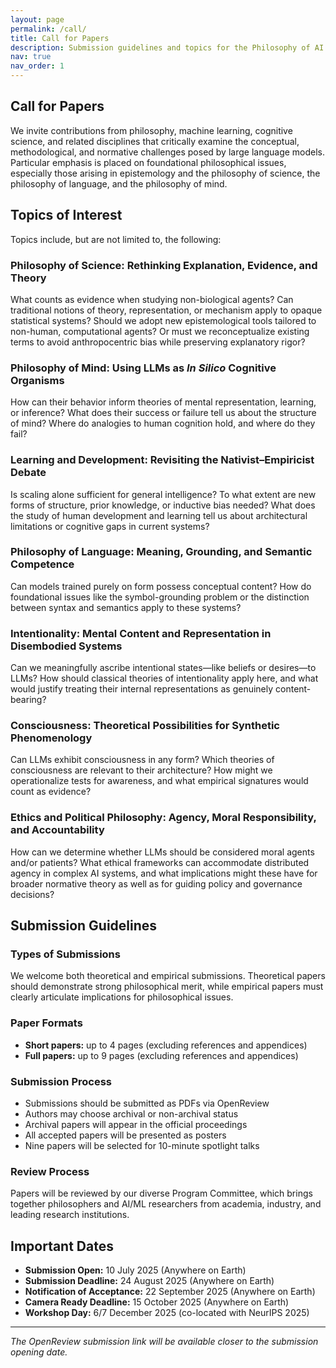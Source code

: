 ```yaml
---
layout: page
permalink: /call/
title: Call for Papers
description: Submission guidelines and topics for the Philosophy of AI workshop
nav: true
nav_order: 1
---
```


## Call for Papers

We invite contributions from philosophy, machine learning, cognitive science, and related disciplines that critically examine the conceptual, methodological, and normative challenges posed by large language models. Particular emphasis is placed on foundational philosophical issues, especially those arising in epistemology and the philosophy of science, the philosophy of language, and the philosophy of mind.

## Topics of Interest

Topics include, but are not limited to, the following:

### Philosophy of Science: Rethinking Explanation, Evidence, and Theory
What counts as evidence when studying non-biological agents? Can traditional notions of theory, representation, or mechanism apply to opaque statistical systems? Should we adopt new epistemological tools tailored to non-human, computational agents? Or must we reconceptualize existing terms to avoid anthropocentric bias while preserving explanatory rigor?

### Philosophy of Mind: Using LLMs as *In Silico* Cognitive Organisms
How can their behavior inform theories of mental representation, learning, or inference? What does their success or failure tell us about the structure of mind? Where do analogies to human cognition hold, and where do they fail?

### Learning and Development: Revisiting the Nativist–Empiricist Debate
Is scaling alone sufficient for general intelligence? To what extent are new forms of structure, prior knowledge, or inductive bias needed? What does the study of human development and learning tell us about architectural limitations or cognitive gaps in current systems?

### Philosophy of Language: Meaning, Grounding, and Semantic Competence
Can models trained purely on form possess conceptual content? How do foundational issues like the symbol-grounding problem or the distinction between syntax and semantics apply to these systems?

### Intentionality: Mental Content and Representation in Disembodied Systems
Can we meaningfully ascribe intentional states—like beliefs or desires—to LLMs? How should classical theories of intentionality apply here, and what would justify treating their internal representations as genuinely content-bearing?

### Consciousness: Theoretical Possibilities for Synthetic Phenomenology
Can LLMs exhibit consciousness in any form? Which theories of consciousness are relevant to their architecture? How might we operationalize tests for awareness, and what empirical signatures would count as evidence?

### Ethics and Political Philosophy: Agency, Moral Responsibility, and Accountability
How can we determine whether LLMs should be considered moral agents and/or patients? What ethical frameworks can accommodate distributed agency in complex AI systems, and what implications might these have for broader normative theory as well as for guiding policy and governance decisions?

## Submission Guidelines

### Types of Submissions
We welcome both theoretical and empirical submissions. Theoretical papers should demonstrate strong philosophical merit, while empirical papers must clearly articulate implications for philosophical issues.

### Paper Formats
- **Short papers:** up to 4 pages (excluding references and appendices)
- **Full papers:** up to 9 pages (excluding references and appendices)

### Submission Process
- Submissions should be submitted as PDFs via OpenReview
- Authors may choose archival or non-archival status
- Archival papers will appear in the official proceedings
- All accepted papers will be presented as posters
- Nine papers will be selected for 10-minute spotlight talks

### Review Process
Papers will be reviewed by our diverse Program Committee, which brings together philosophers and AI/ML researchers from academia, industry, and leading research institutions.

## Important Dates

- **Submission Open:** 10 July 2025 (Anywhere on Earth)
- **Submission Deadline:** 24 August 2025 (Anywhere on Earth)
- **Notification of Acceptance:** 22 September 2025 (Anywhere on Earth)
- **Camera Ready Deadline:** 15 October 2025 (Anywhere on Earth)
- **Workshop Day:** 6/7 December 2025 (co-located with NeurIPS 2025)

---

*The OpenReview submission link will be available closer to the submission opening date.*